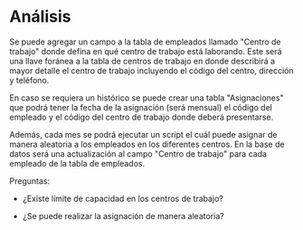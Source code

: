 # Análisis

Se puede agregar un campo a la tabla de empleados llamado "Centro de trabajo" donde defina en qué centro de trabajo está laborando. Este será una llave foránea a la tabla de centros de trabajo en donde describirá a mayor detalle el centro de trabajo incluyendo el código del centro, dirección y teléfono.

En caso se requiera un histórico se puede crear una tabla "Asignaciones" que podrá tener la fecha de la asignación (será mensual) el código del empleado y el código del centro de trabajo donde deberá presentarse.

Además, cada mes se podrá ejecutar un script el cuál puede asignar de manera aleatoria a los empleados en los diferentes centros. En la base de datos será una actualización al campo "Centro de trabajo" para cada empleado de la tabla de empleados.

Preguntas:

- ¿Existe límite de capacidad en los centros de trabajo?

- ¿Se puede realizar la asignación de manera aleatoria?
